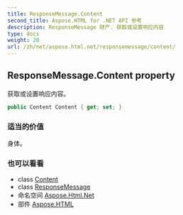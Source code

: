 ```yaml
---
title: ResponseMessage.Content
second_title: Aspose.HTML for .NET API 参考
description: ResponseMessage 财产. 获取或设置响应内容
type: docs
weight: 20
url: /zh/net/aspose.html.net/responsemessage/content/
---
```

## ResponseMessage.Content property

获取或设置响应内容。

```csharp
public Content Content { get; set; }
```

### 适当的价值

身体。

### 也可以看看

* class [Content](../../content/)
* class [ResponseMessage](../)
* 命名空间 [Aspose.Html.Net](../../responsemessage/)
* 部件 [Aspose.HTML](../../../)



